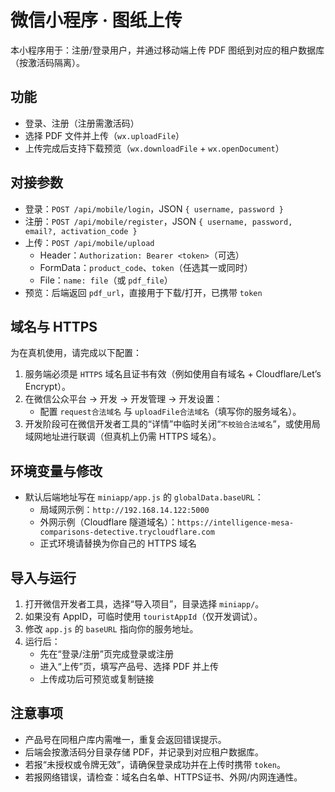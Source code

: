 # 微信小程序 · 图纸上传

本小程序用于：注册/登录用户，并通过移动端上传 PDF 图纸到对应的租户数据库（按激活码隔离）。

## 功能
- 登录、注册（注册需激活码）
- 选择 PDF 文件并上传（`wx.uploadFile`）
- 上传完成后支持下载预览（`wx.downloadFile` + `wx.openDocument`）

## 对接参数
- 登录：`POST /api/mobile/login`，JSON `{ username, password }`
- 注册：`POST /api/mobile/register`，JSON `{ username, password, email?, activation_code }`
- 上传：`POST /api/mobile/upload`
  - Header：`Authorization: Bearer <token>`（可选）
  - FormData：`product_code`、`token`（任选其一或同时）
  - File：`name: file`（或 `pdf_file`）
- 预览：后端返回 `pdf_url`，直接用于下载/打开，已携带 `token`

## 域名与 HTTPS
为在真机使用，请完成以下配置：
1. 服务端必须是 `HTTPS` 域名且证书有效（例如使用自有域名 + Cloudflare/Let’s Encrypt）。
2. 在微信公众平台 → 开发 → 开发管理 → 开发设置：
   - 配置 `request合法域名` 与 `uploadFile合法域名`（填写你的服务域名）。
3. 开发阶段可在微信开发者工具的“详情”中临时关闭“`不校验合法域名`”，或使用局域网地址进行联调（但真机上仍需 HTTPS 域名）。

## 环境变量与修改
- 默认后端地址写在 `miniapp/app.js` 的 `globalData.baseURL`：
  - 局域网示例：`http://192.168.14.122:5000`
  - 外网示例（Cloudflare 隧道域名）：`https://intelligence-mesa-comparisons-detective.trycloudflare.com`
  - 正式环境请替换为你自己的 HTTPS 域名

## 导入与运行
1. 打开微信开发者工具，选择“导入项目”，目录选择 `miniapp/`。
2. 如果没有 AppID，可临时使用 `touristAppId`（仅开发调试）。
3. 修改 `app.js` 的 `baseURL` 指向你的服务地址。
4. 运行后：
   - 先在“登录/注册”页完成登录或注册
   - 进入“上传”页，填写产品号、选择 PDF 并上传
   - 上传成功后可预览或复制链接

## 注意事项
- 产品号在同租户库内需唯一，重复会返回错误提示。
- 后端会按激活码分目录存储 PDF，并记录到对应租户数据库。
- 若报“未授权或令牌无效”，请确保登录成功并在上传时携带 `token`。
- 若报网络错误，请检查：域名白名单、HTTPS证书、外网/内网连通性。